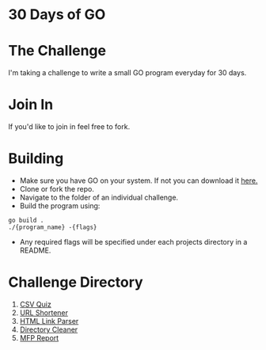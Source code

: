 # 30 Days of GO

# The Challenge
I'm taking a challenge to write a small GO program everyday for 30 days.

# Join In
If you'd like to join in feel free to fork.

# Building
- Make sure you have GO on your system. If not you can download it [here.](https://golang.org/doc/install)
- Clone or fork the repo.
- Navigate to the folder of an individual challenge.
- Build the program using:
````
go build .
./{program_name} -{flags}
````
- Any required flags will be specified under each projects directory in a README.

# Challenge Directory

1. [CSV Quiz](/csv_quiz)
2. [URL Shortener](/url_shortener)
3. [HTML Link Parser](/html_link_parser)
4. [Directory Cleaner](/directory_cleanup)
5. [MFP Report](/mfp)
